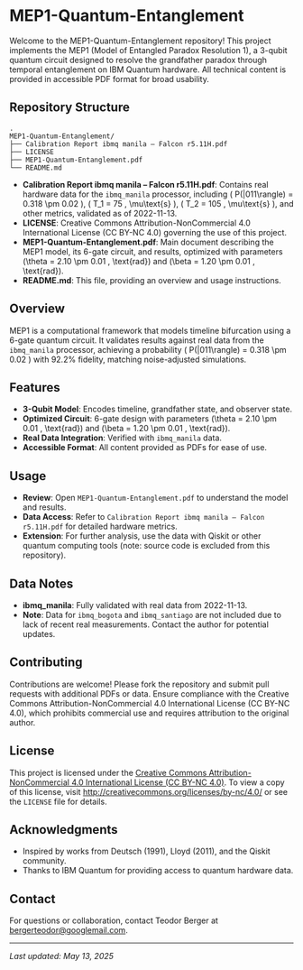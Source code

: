 # MEP1-Quantum-Entanglement

Welcome to the MEP1-Quantum-Entanglement repository! This project implements the MEP1 (Model of Entangled Paradox Resolution 1), a 3-qubit quantum circuit designed to resolve the grandfather paradox through temporal entanglement on IBM Quantum hardware. All technical content is provided in accessible PDF format for broad usability.

## Repository Structure
```
.
MEP1-Quantum-Entanglement/
├── Calibration Report ibmq manila – Falcon r5.11H.pdf
├── LICENSE
├── MEP1-Quantum-Entanglement.pdf
└── README.md
```

- **Calibration Report ibmq manila – Falcon r5.11H.pdf**: Contains real hardware data for the `ibmq_manila` processor, including \( P(|011\rangle) = 0.318 \pm 0.02 \), \( T_1 = 75 \, \mu\text{s} \), \( T_2 = 105 \, \mu\text{s} \), and other metrics, validated as of 2022-11-13.
- **LICENSE**: Creative Commons Attribution-NonCommercial 4.0 International License (CC BY-NC 4.0) governing the use of this project.
- **MEP1-Quantum-Entanglement.pdf**: Main document describing the MEP1 model, its 6-gate circuit, and results, optimized with parameters \(\theta = 2.10 \pm 0.01 \, \text{rad}\) and \(\beta = 1.20 \pm 0.01 \, \text{rad}\).
- **README.md**: This file, providing an overview and usage instructions.

## Overview

MEP1 is a computational framework that models timeline bifurcation using a 6-gate quantum circuit. It validates results against real data from the `ibmq_manila` processor, achieving a probability \( P(|011\rangle) = 0.318 \pm 0.02 \) with 92.2% fidelity, matching noise-adjusted simulations.

## Features

- **3-Qubit Model**: Encodes timeline, grandfather state, and observer state.
- **Optimized Circuit**: 6-gate design with parameters \(\theta = 2.10 \pm 0.01 \, \text{rad}\) and \(\beta = 1.20 \pm 0.01 \, \text{rad}\).
- **Real Data Integration**: Verified with `ibmq_manila` data.
- **Accessible Format**: All content provided as PDFs for ease of use.

## Usage

- **Review**: Open `MEP1-Quantum-Entanglement.pdf` to understand the model and results.
- **Data Access**: Refer to `Calibration Report ibmq manila – Falcon r5.11H.pdf` for detailed hardware metrics.
- **Extension**: For further analysis, use the data with Qiskit or other quantum computing tools (note: source code is excluded from this repository).

## Data Notes

- **ibmq_manila**: Fully validated with real data from 2022-11-13.
- **Note**: Data for `ibmq_bogota` and `ibmq_santiago` are not included due to lack of recent real measurements. Contact the author for potential updates.

## Contributing

Contributions are welcome! Please fork the repository and submit pull requests with additional PDFs or data. Ensure compliance with the Creative Commons Attribution-NonCommercial 4.0 International License (CC BY-NC 4.0), which prohibits commercial use and requires attribution to the original author.

## License

This project is licensed under the [Creative Commons Attribution-NonCommercial 4.0 International License (CC BY-NC 4.0)](LICENSE). To view a copy of this license, visit http://creativecommons.org/licenses/by-nc/4.0/ or see the `LICENSE` file for details.

## Acknowledgments

- Inspired by works from Deutsch (1991), Lloyd (2011), and the Qiskit community.
- Thanks to IBM Quantum for providing access to quantum hardware data.

## Contact

For questions or collaboration, contact Teodor Berger at bergerteodor@googlemail.com.

---
*Last updated: May 13, 2025*
